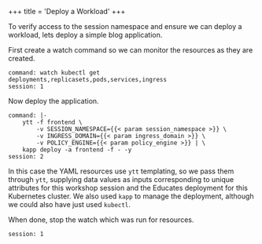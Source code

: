 +++
title = 'Deploy a Workload'
+++

To verify access to the session namespace and ensure we can deploy a workload,
lets deploy a simple blog application.

First create a watch command so we can monitor the resources as they are
created.

```terminal:execute
command: watch kubectl get deployments,replicasets,pods,services,ingress
session: 1
```

Now deploy the application.

```terminal:execute
command: |-
    ytt -f frontend \
        -v SESSION_NAMESPACE={{< param session_namespace >}} \
        -v INGRESS_DOMAIN={{< param ingress_domain >}} \
        -v POLICY_ENGINE={{< param policy_engine >}} | \
    kapp deploy -a frontend -f - -y
session: 2
```

In this case the YAML resources use `ytt` templating, so we pass them through
`ytt`, supplying data values as inputs corresponding to unique attributes for
this workshop session and the Educates deployment for this Kubernetes cluster.
We also used `kapp` to manage the deployment, although we could also have just
used `kubectl`.

When done, stop the watch which was run for resources.

```terminal:interrupt
session: 1
```
